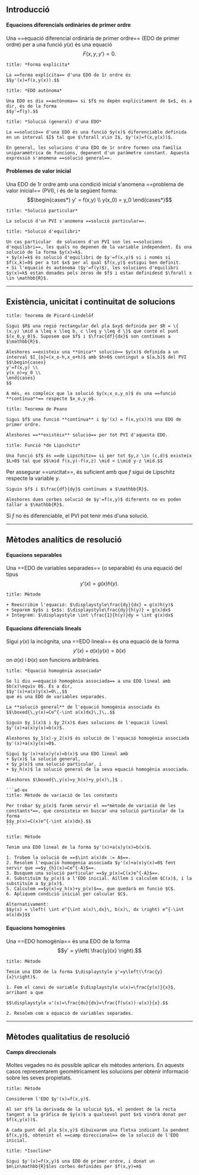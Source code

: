 ## Introducció

#### Equacions diferencials ordinàries de primer ordre

Una ==equació diferencial ordinària de primer ordre== (EDO de primer ordre) per a una funció $y(x)$ és una equació
$$F(x,y,y')=0.$$

```ad-def
title: *Forma explícita*

La ==forma explícita== d'una EDO de 1r ordre és
$$y'(x)=f(x,y(x)).$$
```

```ad-def
title: *EDO autònoma*

Una EDO es diu ==autònoma== si $f$ no depèn explícitament de $x$, és a dir, és de la forma
$$y'=f(y).$$
```

```ad-def
title: *Solució (general) d'una EDO*

La ==solució== d'una EDO és una funció $y(x)$ diferenciable definida en un interval $I$ tal que $\forall x\in I$, $y'(x)=f(x,y(x))$. 

En general, les solucions d'una EDO de 1r ordre formen una família uniparamètrica de funcions, depenent d'un paràmetre constant. Aquesta expressió s'anomena ==solució general==.
```

#### Problemes de valor inicial

Una EDO de 1r ordre amb una condició inicial s'anomena ==problema de valor inicial== (PVI), i és de la següent forma:
$$\begin{cases*}
y' = f(x,y) \\
y(x_0) = y_0
\end{cases*}$$

```ad-def
title: *Solució particular*

La solució d'un PVI s'anomena ==solució particular==.
```

```ad-def
title: *Solució d'equilibri*

Un cas particular  de solucons d'un PVI son les ==solucions d'equilibri==, les quals no depenen de la variable independent. És una solució de la forma $y(x)=k$.
+ $y(x)=k$ és solució d'equilibri de $y'=f(x,y)$ si i només si $f(x,k)=0$ per a tot $x$ per al qual $f(x,y)$ estigui ben definit.
+ Si l'equació és autònoma ($y'=f(y)$), les solucions d'equilibri $y(x)=k$ estan donades pels zeros de $f$ i estan definidesd $\forall x \in \mathbb{R}$.
```

---
## Existència, unicitat i continuitat de solucions

```ad-teor
title: Teorema de Picard-Lindelöf

Sigui $R$ una regió rectangular del pla $xy$ definida per $R = \{ (x,y) \mid a \leq x \leq b, c \leq y \leq d \}$ que conté el punt $(x_0,y_0)$. Suposem que $f$ i $\frac{df}{dx}$ son contínues a $\mathbb{R}$.

Aleshores ==existeix una **única** solució== $y(x)$ definida a un interval $I_{o}=(x_o-h,x_o+h)$ amb $h>0$ contingut a $[a,b]$ del PVI
$$\begin{cases}
y'=f(x,y) \\
y(x_o)=y_0 \\
\end{cases}
$$

A més, es compleix que la solució $y(x;x_o,y_o)$ és una ==funció **contínua**== respecte $x_o,y_o$.

```

```ad-teor
title: Teorema de Peano

Sigui $f$ una funció **contínua** i $y'(x) = f(x,y(x))$ una EDO de primer ordre.

Aleshores ==**existèix** solució== per tot PVI d'aquesta EDO.
```

```ad-def
title: Funció *de Lipschitz*

Una funció $f$ és ==de Lipschitz== si per tot $y,z \in (c,d)$ existeix $L>0$ tal que $$\mid f(x,y)-f(x,z) \mid < L\mid y-z \mid.$$
```

Per assegurar ==unicitat==, és suficient amb que $f$ sigui de Lipschitz respecte la variable $y$.

```ad-teor
Siguin $f$ i $\frac{df}{dy}$ contínues a $\mathbb{R}$.

Aleshores dues corbes solució de $y'=f(x,y)$ diferents no es poden tallar a $\mathbb{R}$.
```

Si $f$ no és diferenciable, el PVI pot tenir més d'una solució.

---
## Mètodes analítics de resolució

#### Equacions separables

Una ==EDO de variables separades== (o separable) és una equació del tipus 
$$y'(x) = g(x)h(y).$$

```ad-ex
title: Mètode

+ Reescribim l'equació: $\displaystyle\frac{dy}{dx} = g(x)h(y)$
+ Separem $y$s i $x$s: $\displaystyle\frac{dy}{h(y)} = g(x)dx$
+ Integrem: $\displaystyle \int \frac{1}{h(y)}dy = \int g(x)dx$

```

#### Equacions diferencials lineals

Sigui $y(x)$ la incògnita, una ==EDO lineal== és una equació de la forma
$$y'(x)+a(x)y(x)=b(x)$$
on $a(x)$ i $b(x)$ son funcions aribitràries.

```ad-def
title: *Equació homogènia associada*

Se li diu ==equació homogènia associada== a una EDO lineal amb $b(x)\equiv 0$. És a dir,
$$y'(x)+a(x)y(x)=0\,,$$
que és una EDO de variables separades.

La **solució general** de l'equació homogènia associada és
$$\boxed{\,y(x)=Ce^{-\int a(x)dx}\,}\,.$$
```

```ad-prop
Siguin $y_1(x)$ i $y_2(x)$ dues solucions de l'equació lineal $y'(x)+a(x)y(x)=b(x)$.

Aleshores $y_1(x)-y_2(x)$ és solució de l'equació homogènia associada $y'(x)+a(x)y(x)=0$.
```

````ad-coro
Sigui $y'(x)+a(x)y(x)=b(x)$ una EDO lineal amb
+ $y(x)$ la solució general,
+ $y_p(x)$ una solució particular, i
+ $y_h(x)$ la solució general de la seva equació homogènia associada.

Aleshores $\boxed{\,y(x)=y_h(x)+y_p(x)\,}$ .

```ad-ex
title: Mètode de variació de les constants

Per trobar $y_p(x)$ farem servir el ==*mètode de variació de les constants*==, que consisteix en buscar una solució particular de la forma
$$y_p(x)=C(x)e^{-\int a(x)dx}.$$
```
````

```ad-ex
title: Mètode

Tenim una EDO lineal de la forma $y'(x)+a(x)y(x)=b(x)$.

1. Trobem la solució de ==$\int a(x)dx := A$==.
2. Resolem l'equació homogènia associada $y'(x)+a(x)y(x)=0$ fent servir que ==$y_{h}(x)=Ce^{-A}$==.
3. Busquem una solució particular ==$y_p(x)=C(x)e^{-A}$==.
4. Substituïm $y_p(x)$ a l'EDO inicial. Aïllem i calculem $C(x)$, i la substituïm a $y_p(x)$.
5. Calculem ==$y(x)=y_h(x)+y_p(x)$==, que quedarà en funció $C$.
6. Apliquem condició inicial per calcular $C$.

Alternativament:
$$y(x) = \left( \int e^{\int a(x)\,dx}\, b(x)\, dx \right) e^{-\int a(x)dx}$$
```

#### Equacions homogènies

Una ==EDO homogènia== és una EDO de la forma
$$y' = y\left( \frac{y}{x} \right).$$

```ad-ex
title: Mètode

Tenim una EDO de la forma $\displaystyle y'=y\left(\frac{y}{x}\right)$.

1. Fem el canvi de variable $\displaystyle u(x)=\frac{y(x)}{x}$, arribant a que

$$\displaystyle u'(x)=\frac{du}{dx}=\frac{f(u(x))-u(x)}{x}.$$

2. Resolem com a equació de variables separades.
```

---
## Mètodes qualitatius de resolució

#### Camps direccionals

Moltes vegades no és possible aplicar els mètodes anteriors. En aquests casos representarem geomètricament les solucions per obtenir informació sobre les seves propietats.

```ad-ex
title: Mètode

Considerem l'EDO $y'(x)=f(x,y)$.

Al ser $f$ la derivada de la solució $y$, el pendent de la recta tangent a la gràfica de $y(x)$ a qualsevol punt $x$ vindrà donat per $f(x,y(x))$.

A cada punt del pla $(x,y)$ dibuixarem una fletxa indicant la pendent $f(x,y)$, obtenint el ==camp direccional== de la solució de l'EDO inicial.
```

```ad-def
title: *Isocline*

Sigui $y'(x)=f(x,y)$ una EDO de primer ordre, i donat un $m\in\mathbb{R}$les corbes definides per $f(x,y)=m$
```